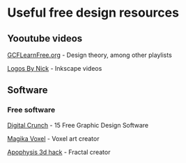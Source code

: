 # Useful free design resources

## Yooutube videos

[GCFLearnFree.org](https://www.youtube.com/c/GcflearnfreeOrgplus/playlists "GCFLearnFree.org - Work skills and design") - Design theory, among other playlists

[Logos By Nick](https://www.youtube.com/c/LogosByNick/playlists "Logos By Nick - Inkscape tutorials") - Inkscape videos

## Software

### Free software

[Digital Crunch](https://digitalcruch.com/free-graphic-design-software/ "15 Free Graphic Design Software") - 15 Free Graphic Design Software

[Magika Voxel](https://ephtracy.github.io/ "Magika Voxel") - Voxel art creator

[Apophysis 3d hack](http://www.fractalforums.com/apophysis/apophysis-3d-hack/ "Apophysis 3d hack") - Fractal creator
